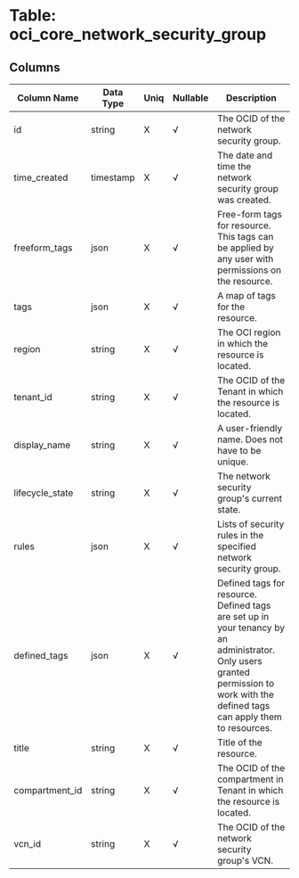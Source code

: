 # Table: oci_core_network_security_group

## Columns 

|  Column Name   |  Data Type  | Uniq | Nullable | Description | 
|  ----  | ----  | ----  | ----  | ---- | 
| id | string | X | √ | The OCID of the network security group. | 
| time_created | timestamp | X | √ | The date and time the network security group was created. | 
| freeform_tags | json | X | √ | Free-form tags for resource. This tags can be applied by any user with permissions on the resource. | 
| tags | json | X | √ | A map of tags for the resource. | 
| region | string | X | √ | The OCI region in which the resource is located. | 
| tenant_id | string | X | √ | The OCID of the Tenant in which the resource is located. | 
| display_name | string | X | √ | A user-friendly name. Does not have to be unique. | 
| lifecycle_state | string | X | √ | The network security group's current state. | 
| rules | json | X | √ | Lists of security rules in the specified network security group. | 
| defined_tags | json | X | √ | Defined tags for resource. Defined tags are set up in your tenancy by an administrator. Only users granted permission to work with the defined tags can apply them to resources. | 
| title | string | X | √ | Title of the resource. | 
| compartment_id | string | X | √ | The OCID of the compartment in Tenant in which the resource is located. | 
| vcn_id | string | X | √ | The OCID of the network security group's VCN. | 


